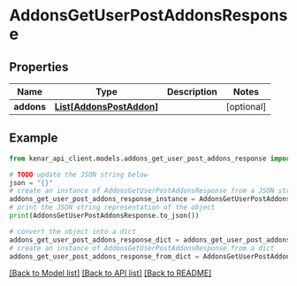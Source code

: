 # AddonsGetUserPostAddonsResponse


## Properties

Name | Type | Description | Notes
------------ | ------------- | ------------- | -------------
**addons** | [**List[AddonsPostAddon]**](AddonsPostAddon.md) |  | [optional] 

## Example

```python
from kenar_api_client.models.addons_get_user_post_addons_response import AddonsGetUserPostAddonsResponse

# TODO update the JSON string below
json = "{}"
# create an instance of AddonsGetUserPostAddonsResponse from a JSON string
addons_get_user_post_addons_response_instance = AddonsGetUserPostAddonsResponse.from_json(json)
# print the JSON string representation of the object
print(AddonsGetUserPostAddonsResponse.to_json())

# convert the object into a dict
addons_get_user_post_addons_response_dict = addons_get_user_post_addons_response_instance.to_dict()
# create an instance of AddonsGetUserPostAddonsResponse from a dict
addons_get_user_post_addons_response_from_dict = AddonsGetUserPostAddonsResponse.from_dict(addons_get_user_post_addons_response_dict)
```
[[Back to Model list]](../README.md#documentation-for-models) [[Back to API list]](../README.md#documentation-for-api-endpoints) [[Back to README]](../README.md)


